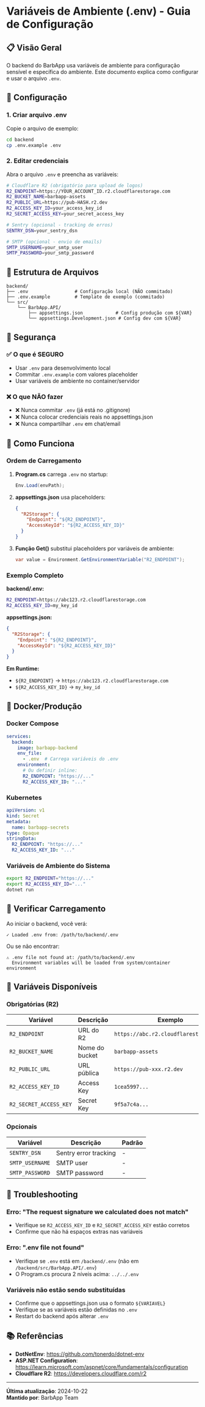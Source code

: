 # Variáveis de Ambiente (.env) - Guia de Configuração

## 📋 Visão Geral

O backend do BarbApp usa variáveis de ambiente para configuração sensível e específica do ambiente. Este documento explica como configurar e usar o arquivo `.env`.

## 🔧 Configuração

### 1. Criar arquivo .env

Copie o arquivo de exemplo:

```bash
cd backend
cp .env.example .env
```

### 2. Editar credenciais

Abra o arquivo `.env` e preencha as variáveis:

```bash
# Cloudflare R2 (obrigatório para upload de logos)
R2_ENDPOINT=https://YOUR_ACCOUNT_ID.r2.cloudflarestorage.com
R2_BUCKET_NAME=barbapp-assets
R2_PUBLIC_URL=https://pub-HASH.r2.dev
R2_ACCESS_KEY_ID=your_access_key_id
R2_SECRET_ACCESS_KEY=your_secret_access_key

# Sentry (opcional - tracking de erros)
SENTRY_DSN=your_sentry_dsn

# SMTP (opcional - envio de emails)
SMTP_USERNAME=your_smtp_user
SMTP_PASSWORD=your_smtp_password
```

## 📁 Estrutura de Arquivos

```
backend/
├── .env                 # Configuração local (NÃO commitado)
├── .env.example         # Template de exemplo (commitado)
└── src/
    └── BarbApp.API/
        ├── appsettings.json            # Config produção com ${VAR}
        └── appsettings.Development.json # Config dev com ${VAR}
```

## 🔐 Segurança

### ✅ O que é SEGURO

- Usar `.env` para desenvolvimento local
- Commitar `.env.example` com valores placeholder
- Usar variáveis de ambiente no container/servidor

### ❌ O que NÃO fazer

- ❌ Nunca commitar `.env` (já está no .gitignore)
- ❌ Nunca colocar credenciais reais no appsettings.json
- ❌ Nunca compartilhar `.env` em chat/email

## 🚀 Como Funciona

### Ordem de Carregamento

1. **Program.cs** carrega `.env` no startup:
   ```csharp
   Env.Load(envPath);
   ```

2. **appsettings.json** usa placeholders:
   ```json
   {
     "R2Storage": {
       "Endpoint": "${R2_ENDPOINT}",
       "AccessKeyId": "${R2_ACCESS_KEY_ID}"
     }
   }
   ```

3. **Função Get()** substitui placeholders por variáveis de ambiente:
   ```csharp
   var value = Environment.GetEnvironmentVariable("R2_ENDPOINT");
   ```

### Exemplo Completo

**backend/.env:**
```bash
R2_ENDPOINT=https://abc123.r2.cloudflarestorage.com
R2_ACCESS_KEY_ID=my_key_id
```

**appsettings.json:**
```json
{
  "R2Storage": {
    "Endpoint": "${R2_ENDPOINT}",
    "AccessKeyId": "${R2_ACCESS_KEY_ID}"
  }
}
```

**Em Runtime:**
- `${R2_ENDPOINT}` → `https://abc123.r2.cloudflarestorage.com`
- `${R2_ACCESS_KEY_ID}` → `my_key_id`

## 🐳 Docker/Produção

### Docker Compose

```yaml
services:
  backend:
    image: barbapp-backend
    env_file:
      - .env  # Carrega variáveis do .env
    environment:
      # Ou definir inline:
      R2_ENDPOINT: "https://..."
      R2_ACCESS_KEY_ID: "..."
```

### Kubernetes

```yaml
apiVersion: v1
kind: Secret
metadata:
  name: barbapp-secrets
type: Opaque
stringData:
  R2_ENDPOINT: "https://..."
  R2_ACCESS_KEY_ID: "..."
```

### Variáveis de Ambiente do Sistema

```bash
export R2_ENDPOINT="https://..."
export R2_ACCESS_KEY_ID="..."
dotnet run
```

## 🧪 Verificar Carregamento

Ao iniciar o backend, você verá:

```
✓ Loaded .env from: /path/to/backend/.env
```

Ou se não encontrar:

```
⚠ .env file not found at: /path/to/backend/.env
  Environment variables will be loaded from system/container environment
```

## 📝 Variáveis Disponíveis

### Obrigatórias (R2)

| Variável | Descrição | Exemplo |
|----------|-----------|---------|
| `R2_ENDPOINT` | URL do R2 | `https://abc.r2.cloudflarestorage.com` |
| `R2_BUCKET_NAME` | Nome do bucket | `barbapp-assets` |
| `R2_PUBLIC_URL` | URL pública | `https://pub-xxx.r2.dev` |
| `R2_ACCESS_KEY_ID` | Access Key | `1cea5997...` |
| `R2_SECRET_ACCESS_KEY` | Secret Key | `9f5a7c4a...` |

### Opcionais

| Variável | Descrição | Padrão |
|----------|-----------|--------|
| `SENTRY_DSN` | Sentry error tracking | - |
| `SMTP_USERNAME` | SMTP user | - |
| `SMTP_PASSWORD` | SMTP password | - |

## 🔧 Troubleshooting

### Erro: "The request signature we calculated does not match"

- Verifique se `R2_ACCESS_KEY_ID` e `R2_SECRET_ACCESS_KEY` estão corretos
- Confirme que não há espaços extras nas variáveis

### Erro: ".env file not found"

- Verifique se `.env` está em `/backend/.env` (não em `/backend/src/BarbApp.API/.env`)
- O Program.cs procura 2 níveis acima: `../../.env`

### Variáveis não estão sendo substituídas

- Confirme que o appsettings.json usa o formato `${VARIAVEL}`
- Verifique se as variáveis estão definidas no `.env`
- Restart do backend após alterar `.env`

## 📚 Referências

- **DotNetEnv**: https://github.com/tonerdo/dotnet-env
- **ASP.NET Configuration**: https://learn.microsoft.com/aspnet/core/fundamentals/configuration
- **Cloudflare R2**: https://developers.cloudflare.com/r2

---

**Última atualização**: 2024-10-22  
**Mantido por**: BarbApp Team
